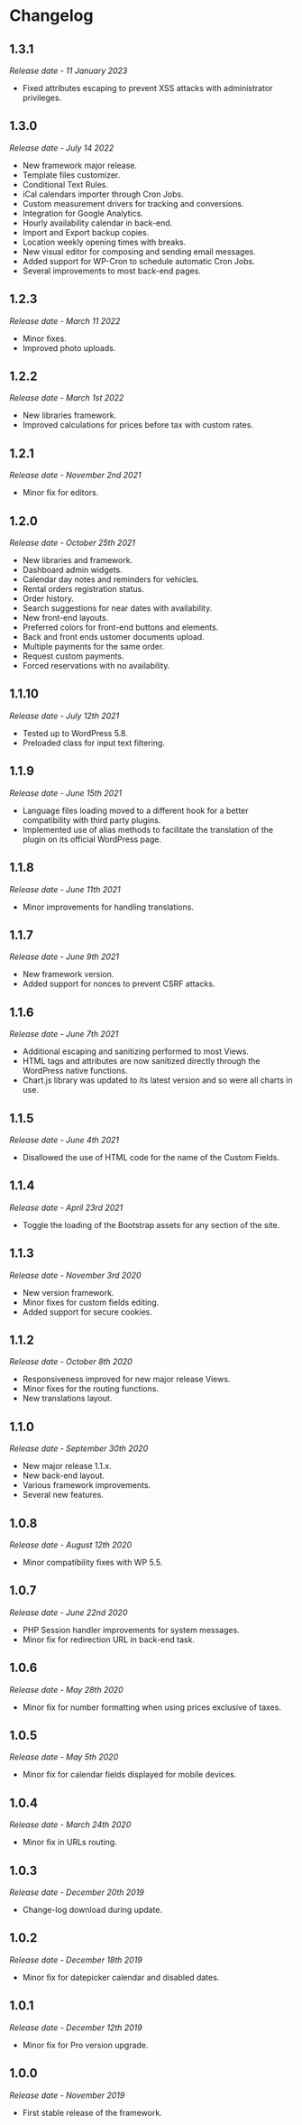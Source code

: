 # Changelog

## 1.3.1

*Release date - 11 January 2023*

- Fixed attributes escaping to prevent XSS attacks with administrator privileges.

## 1.3.0

*Release date - July 14 2022*

- New framework major release.
- Template files customizer.
- Conditional Text Rules.
- iCal calendars importer through Cron Jobs.
- Custom measurement drivers for tracking and conversions.
- Integration for Google Analytics.
- Hourly availability calendar in back-end.
- Import and Export backup copies.
- Location weekly opening times with breaks.
- New visual editor for composing and sending email messages.
- Added support for WP-Cron to schedule automatic Cron Jobs.
- Several improvements to most back-end pages.

## 1.2.3

*Release date - March 11 2022*

- Minor fixes.
- Improved photo uploads.

## 1.2.2

*Release date - March 1st 2022*

- New libraries framework.
- Improved calculations for prices before tax with custom rates.

## 1.2.1

*Release date - November 2nd 2021*

- Minor fix for editors.

## 1.2.0

*Release date - October 25th 2021*

- New libraries and framework.
- Dashboard admin widgets.
- Calendar day notes and reminders for vehicles.
- Rental orders registration status.
- Order history.
- Search suggestions for near dates with availability.
- New front-end layouts.
- Preferred colors for front-end buttons and elements.
- Back and front ends ustomer documents upload.
- Multiple payments for the same order.
- Request custom payments.
- Forced reservations with no availability.

## 1.1.10

*Release date - July 12th 2021*

- Tested up to WordPress 5.8.
- Preloaded class for input text filtering.

## 1.1.9

*Release date - June 15th 2021*

- Language files loading moved to a different hook for a better compatibility with third party plugins.
- Implemented use of alias methods to facilitate the translation of the plugin on its official WordPress page.

## 1.1.8

*Release date - June 11th 2021*

- Minor improvements for handling translations.

## 1.1.7

*Release date - June 9th 2021*

- New framework version.
- Added support for nonces to prevent CSRF attacks.

## 1.1.6

*Release date - June 7th 2021*

- Additional escaping and sanitizing performed to most Views.
- HTML tags and attributes are now sanitized directly through the WordPress native functions.
- Chart.js library was updated to its latest version and so were all charts in use.

## 1.1.5

*Release date - June 4th 2021*

- Disallowed the use of HTML code for the name of the Custom Fields.

## 1.1.4

*Release date - April 23rd 2021*

- Toggle the loading of the Bootstrap assets for any section of the site.

## 1.1.3

*Release date - November 3rd 2020*

- New version framework.
- Minor fixes for custom fields editing.
- Added support for secure cookies.

## 1.1.2

*Release date - October 8th 2020*

- Responsiveness improved for new major release Views.
- Minor fixes for the routing functions.
- New translations layout.

## 1.1.0

*Release date - September 30th 2020*

- New major release 1.1.x.
- New back-end layout.
- Various framework improvements.
- Several new features.

## 1.0.8

*Release date - August 12th 2020*

- Minor compatibility fixes with WP 5.5.

## 1.0.7

*Release date - June 22nd 2020*

- PHP Session handler improvements for system messages.
- Minor fix for redirection URL in back-end task.

## 1.0.6

*Release date - May 28th 2020*

- Minor fix for number formatting when using prices exclusive of taxes.

## 1.0.5

*Release date - May 5th 2020*

- Minor fix for calendar fields displayed for mobile devices.

## 1.0.4

*Release date - March 24th 2020*

- Minor fix in URLs routing.

## 1.0.3

*Release date - December 20th 2019*

- Change-log download during update.

## 1.0.2

*Release date - December 18th 2019*

- Minor fix for datepicker calendar and disabled dates.

## 1.0.1

*Release date - December 12th 2019*

- Minor fix for Pro version upgrade.

## 1.0.0

*Release date - November 2019*

- First stable release of the framework.